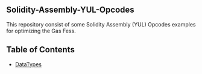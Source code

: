 ## Solidity-Assembly-YUL-Opcodes
This repository consist of some Solidity Assembly (YUL) Opcodes examples for optimizing the Gas Fess.

## Table of Contents 
- [DataTypes](https://github.com/jitendragangwar123/Solidity-Assembly-YUL-Opcodes/blob/main/DataTypes.sol)
